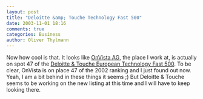```yaml
---
layout: post
title: "Deloitte &amp; Touche Technology Fast 500"
date: 2003-11-01 18:16
comments: true
categories: Business
author: Oliver Thylmann
---
```



Now how cool is that. It looks like [OnVista AG](http://www.onvista-ag.de/), the place I work at, is actually on spot 47 of the [Deloitte &amp; Touche European Technology Fast 500](http://www.fast500europe.com/). To be clear, OnVista is on place 47 of the 2002 ranking and I just found out now. Yeah, I am a bit behind in these things it seems ;) But Deloitte &amp; Touche seems to be working on the new listing at this time and I will have to keep looking there.

